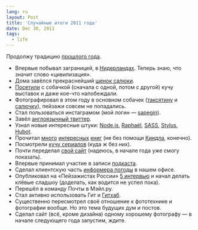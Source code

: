 ```yaml
---
lang: ru
layout: Post
title: 'Случайные итоги 2011 года'
date: Dec 30, 2011
tags:
  - life
---
```


Продолжу традицию [прошлого года](http://birdwatcher.ru/blog/4922/ "Важные и неважные факты 2010 года").

- Впервые побывал заграницей, в [Нидерландах](http://morning.photos/albums/netherlands/ "Нидерланды, август-сентябрь 2011"). Теперь знаю, что значит слово «цивилизация».
- Дома завёлся прекраснейший [щенок салюки](http://morning.photos/albums/saluki/ "Салюки Цири").
- [Посетили](http://foto.mail.ru/mail/artem-sapegin/) с собачкой (сначала с одной, потом с другой) кучу выставок и даже кое-что напобеждали.
- Фотографировал в этом году в основном собачек ([таксятину](http://morning.photos/albums/dachshund/) и [салючку](http://morning.photos/albums/saluki/)), пейзажи совсем не попадались.
- Стал пользоваться инстаграмом (мой логин — [sapegin](http://instagram.com/sapegin)).
- Завёл [англоязычный твиттер](http://twitter.com/iamsapegin).
- Узнал новые интересные штуки: [Node.js](http://nodejs.org/), [Raphaël](http://raphaeljs.com/), [SASS](http://sass-lang.com/), [Stylus](http://learnboost.github.com/stylus/), [Hubot](http://hubot.github.com/).
- Прочитал [много](http://bibla.ru/sapegin/read/) [интересных](http://birdwatcher.ru/blog/categories/books/) [книг](http://birdwatcher.ru/reading/) (не без помощи [Киндла](http://morning.photos/albums/dachshund/photos/1142/), конечно).
- Посмотрели [кучу сериалов](http://myshows.ru/sapegin) (куда ж без них).
- Почти переделал [свой сайт](http://sapegin.ru/) (надеюсь, в начале года уже смогу показать).
- Впервые принимал участие в записи [подкаста](http://birdwatcher.ru/blog/5065/).
- Сделал клиентскую часть [информера погоды](http://pogoda.mail.ru/office/) в нашем офисе.
- Опубликовал на «Пейзажистах России» [5 интервью](http://landscapists.info/interviews) и начал делать клёвые сладшоу (доделать, как водится не успел пока).
- Перешёл в команду Почты в Мэйл.ру.
- Стал активно использовать Гит и [Гитхаб](https://github.com/sapegin).
- Существенно пересмотрел своё отношение к фототехнике и фотографии вообще. Но это тема будущих дум и постов.
- Сделал сайт (всё, кроме дизайна) одному хорошему фотографу — в начале следующего года запустим, ждите.
